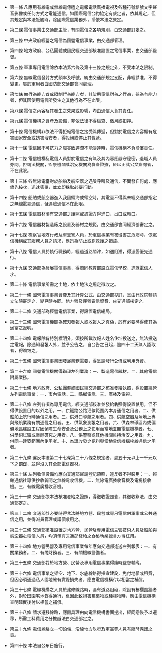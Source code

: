 * 第一條 凡應用有線電或無線電傳遞之電報電話廣播電視及各種符號信號文字聲音影像或任何方式之電能通信，如國際電信公約協定有規定者，依其規定，但其規定與本法牴觸時，除國際電信業務外，悉依本法之規定。

* 第二條 電信事業由交通部主管，有關電信之各項規則，由交通部訂定之。

* 第三條 中央政府經營之電信為國營電信事業，由交通部管理。

* 第四條 地方政府、公私團體或國民經交通部核准設置之電信事業，由交通部監督。

* 第五條 軍事專用電信除依本法第六條及第十三條之規定外，不受本法之限制。

* 第六條 無線電信發射方式頻率及呼號，統由交通部規定支配，非經請准，不得變更，屬於軍用者由國防部交通部會同處理。

* 第七條 無行為能力者或限制行為能力者，其使用電信所為之行為，視為有能力者，但其因使用電信所發生之其他行為不在此限。

* 第八條 電信之內容及其發生之效果或影響，均由通信人負其責任。

* 第九條 電信機構之資產及設備，非依法律不得檢查、徵用或扣押。

* 第十條 電信機構非依法不得拒絕電信之接受與傳遞，但對於電信之內容顯有危害國家安全或妨害治安者，得拒絕或停止其傳遞。

* 第十一條 電信因不可抗力之障害致遲滯不能傳達時，電信機構不負賠償責任。

* 第十二條 電信機構及電信人員對於電信之有無及其內容應嚴守秘密，退職人員亦同。但司法機關，監察機關或治安機關為偵查證據，經以正式公文查詢者，不在此限。

* 第十三條 各無線電臺對於船舶及航空器之遇險呼叫及通信，不問發自何處，應儘先接收，迅速答覆，並立即採取必要行動。

* 第十四條 船舶或航空器進入我國領海或領空時，其電臺不得與未經交通部指定之無線電臺通信，但遇險通信不在此限。

* 第十五條 電信器材須有交通部之護照或憑證方得進口、出口或轉口。

* 第十六條 電信器材製造廠之設置及器材之規範，由交通部會同經濟部審定之。

* 第十七條 檢察官地方行政及軍憲警人員，於電信事業有被侵害之危險時，依電信機構或其服務人員之請求，應迅為防止或作救護之措施。

* 第十八條 電信人員於執行職務時，經過道路關津，如遇阻滯，得憑證優先通行。

* 第十九條 交通部為發展電信事業，得商同教育部設立電信學校，造就電信人才。

* 第二十條 電信事業所需之土地，依土地法之規定徵收之。

* 第二十一條 國營電信事業資費及其計算公式，由交通部擬訂，呈由行政院轉請立法院審定之，變更時亦同。地方營及民營電信資費，由交通部核定之。

* 第二十二條 交通部為經營電信事業，得設置電信總局。

* 第二十三條 國營電信機關為確知發報人或收報人之真偽，於有必要時得使其為適當之證明。

* 第二十四條 電報除有特別標明外，須按所載收報人姓名住址投送之，無法投送之電報，除通知發報人外，並予公告之，自公告之日起，逾四十二天無人認取者，得銷毀之。

* 第二十五條 國營電信事業因發展業務需要，得呈請發行公債或利用外資。

* 第二十六條 國營電信機關得辦理左列業務：一、製造電信器材。二、其他電信附屬業務。

* 第二十七條 地方政府、公私團體或國民經交通部之核准發給執照，得設置經營左列電信事業：一、市內電話。二、縣鄉電話。三、廣播及電視。

* 第二十八條 左列各項為專用電信，經交通部核准並發給執照得設置使用，但不得供設置目的以外之用。一、供鐵路公路沿線範圍內本身通信之用者。二、供船舶上航行時通信之用者。三、供港口導航之用者。四、供航空器及陸地上專與飛航業務有關通信之用者。五、供氣象測報之用者。六、供森林礦區內或偏僻地區建設工程因保障生命安全及公務上之使用而當地並無電信機構者。七、供學術試驗或業餘研究之用者。八、供警察或其他機關維持治安之用者。九、供同一建築範圍內使用者。十、為謀收發之便利與當地電信機構接線通信之用者。

* 第二十九條 違反本法第二十七條第二十八條之規定者，處五十元以上一千元以下之罰鍰，並得沒入其全部電信器材。

* 第三十條 左列收信設備均應向交通部聲請登記領照，違反者不得裝用：一、報館通信社專供抄收新聞之無線電收信機。二、無線電廣播收音機及電視接收機。三、有線電廣播收音機。

* 第三十一條 交通部依本法核准發給之證照，得徵收證照費，其徵收辦法，由交通部定之。

* 第三十二條 交通部於必要時得依法將地方營、民營或專用電信供軍事或公共通信之用，並得派員管理或議價收用之。

* 第三十三條 交通部核准設置之地方營、民營及專用電信主管技術人員及船舶與航空器之電信人員，均須領有交通部發給之合格執業證書方得任用。

* 第三十四條 地方營民營及專用電信事業每年應向交通部造送左列報表：一、有關業務者。二、有關財務者。三、有關機線設備者。

* 第三十五條 交通部對於地方營、民營及專用電信事業得隨時監督輔導。

* 第三十六條 電信事業之架空、地下、水底線路得擇宜建設，免付地價或租費，但因必須通過私人園地確有實際損失者，應由電信機構付以相當之補償。

* 第三十七條 電線機構之人員於建修線路時，遇有道路阻礙，除設有柵欄圍牆者外，對於田園宅地皆得通行，但因此致損害建築物或種植物時，應由電信機構查明確實後付以相當之補償。

* 第三十八條 請求遷移線路，應開具理由向電信機構書面提出，經同意後予以遷移，所需工料費用之分擔辦法由交通部定之。

* 第三十九條 電信線路之一切設備，沿線地方政府及軍憲警人員有隨時保護之責。

* 第四十條 本法自公布日施行。

